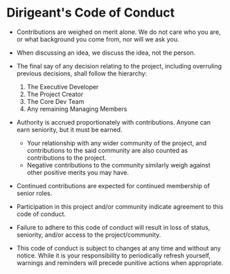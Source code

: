 # Dirigeant's Code of Conduct

* Contributions are weighed on merit alone. We do not care who you are, or what background you come from, nor will we ask you.

* When discussing an idea, we discuss the idea, not the person.

* The final say of any decision relating to the project, including overruling previous decisions, shall follow the hierarchy:
  1. The Executive Developer
  2. The Project Creator
  3. The Core Dev Team
  4. Any remaining Managing Members

* Authority is accrued proportionately with contributions. Anyone can earn seniority, but it must be earned.
  * Your relationship with any wider community of the project, and contributions to the said community are also counted as contributions to the project.
  * Negative contributions to the community similarly weigh against other positive merits you may have.

* Continued contributions are expected for continued membership of senior roles.

* Participation in this project and/or community indicate agreement to this code of conduct.

* Failure to adhere to this code of conduct will result in loss of status, seniority, and/or access to the project/community.

* This code of conduct is subject to changes at any time and without any notice. While it is your responsibility to periodically refresh yourself, warnings and reminders will precede punitive actions when appropriate.
